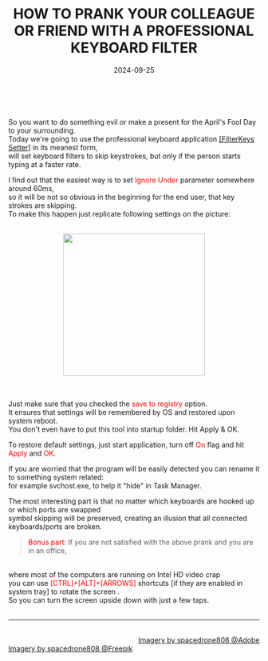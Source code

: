 ﻿---
title: HOW TO PRANK YOUR COLLEAGUE OR FRIEND WITH A PROFESSIONAL KEYBOARD FILTER
date: 2024-09-25
thumbnail: "img/gallery/1961.jpg"
categories:	
- "Software"
- "Technology"
- "FAQ"
- "Humour"
- "Windows 7"

tags:

- "Keyboard"
- "Gems"

weight: 1
---

<br>

So you want to do something evil or make a present for the April's Fool Day to your surrounding.
<br>
Today we're going to use the professional keyboard application [[FilterKeys Setter]](https://geekhack.org/index.php?topic=41881.0) in its meanest form,
<br>
will set keyboard filters to skip keystrokes, but only if the person starts typing at a faster rate.

I find out that the easiest way is to set <font color="red">Ignore Under</font> parameter somewhere around 60ms, 
<br>
so it will be not so obvious in the beginning for the end user, that key strokes are skipping.
<br>
To make this happen just replicate following settings on the picture:

<br>

<div align="center">

<img src="/img/key-prank/key-filter.png" width="284">

</div>

<br>
<br>

Just make sure that you checked the <font color="red">save to registry</font> option.
<br>
It ensures that settings will be remembered by OS and restored upon system reboot.
<br>
You don't even have to put this tool into startup folder.
Hit Apply & OK.

To restore default settings, just start application, turn off <font color="red">On</font> flag and hit <font color="red">Apply</font> and <font color="red">OK</font>.  

If you are worried that the program will be easily detected you can rename it to something system related: 
<br>
for example svchost.exe, to help it "hide" in Task Manager.

The most interesting part is that no matter which keyboards are hooked up or which ports are swapped 
<br>
symbol skipping will be preserved, creating an illusion that all connected keyboards/ports are broken.
  
> <font color="red">Bonus part:</font> If you are not satisfied with the above prank and you are in an office, 
<br>
where most of the computers are running on Intel HD video crap 
<br>
you can use <font color="red">[CTRL]+[ALT]+[ARROWS]</font> shortcuts [if they are enabled in system tray] to rotate the screen . 
<br>
So you can turn the screen upside down with just a few taps.

<br>
<br>

<hr>

<div class="demo_line_two_stock_links">

<p style="text-align:right; margin-bottom: 0;">
<br>
<a href="https://stock.adobe.com/contributor/204789995/spacedrone808" target="_blank">Imagery by spacedrone808 @Adobe </a></p>
<a href="https://www.freepik.com/author/spacedrone808" target="_blank">Imagery by spacedrone808 @Freepik </a></p>

